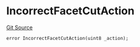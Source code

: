 # IncorrectFacetCutAction
[Git Source](https://github.com/thrackle-io/tron/blob/13349942d6b36cb5b881624be044b28167a194cf/src/client/token/handler/diamond/HandlerDiamondLib.sol)


```solidity
error IncorrectFacetCutAction(uint8 _action);
```

